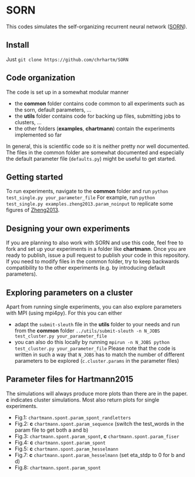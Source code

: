 # SORN

This codes simulates the self-organizing recurrent neural network ([SORN](http://dx.doi.org/10.3389/neuro.10.023.2009)).

## Install
Just `git clone https://github.com/chrhartm/SORN` 

## Code organization
The code is set up in a somewhat modular manner
* the **common** folder contains code common to all experiments such as the sorn, default parameters, ...
* the **utils** folder contains code for backing up files, submitting jobs to clusters, ...
* the other folders (**examples**, **chartmann**) contain the experiments implemented so far

In general, this is scientific code so it is neither pretty nor well documented. The files in the common folder are somewhat documented and especially the default parameter file (`defaults.py`) might be useful to get started.

## Getting started
To run experiments, navigate to the **common** folder and run `python test_single.py your_parameter_file`
For example, run `python test_single.py examples.zheng2013.param_noinput` to replicate some figures of [Zheng2013](http://dx.doi.org/10.1371/journal.pcbi.1002848).

## Designing your own experiments
If you are planning to also work with SORN and use this code, feel free to fork and set up your experiments in a folder like **chartmann**. Once you are ready to publish, issue a pull request to publish your code in this repository. If you need to modify files in the common folder, try to keep backwards compatibility to the other experiments (e.g. by introducing default parameters).

## Exploring parameters on a cluster
Apart from running single experiments, you can also explore parameters with MPI (using mpi4py). For this you can either
* adapt the `submit-sleuth` file in the **utils** folder to your needs and run from the **common** folder `../utils/submit-sleuth -n N_JOBS test_cluster.py your_parameter_file`
* you can also do this locally by running `mpirun -n N_JOBS python test_cluster.py your_parameter_file`
Please note that the code is written in such a way that `N_JOBS` has to match the number of different parameters to be explored (`c.cluster.params` in the parameter files)

## Parameter files for Hartmann2015
The simulations will always produce more plots than there are in the paper.
**c** indicates cluster simulations. Most also return plots for single experiments.
* Fig.1: `chartmann.spont.param_spont_randletters`
* Fig.2: **c** `chartmann.spont.param_sequence` (switch the test_words in the param file to get both a and b)
* Fig.3: `chartmann.spont.param_spont`, **c** `chartmann.spont.param_fiser`
* Fig.4: **c** `chartmann.spont.param_spont`
* Fig.5: **c** `chartmann.spont.param_hesselmann`
* Fig.7: **c** `chartmann.spont.param_hesselmann` (set eta_stdp to 0 for b and d)
* Fig.8: `chartmann.spont.param_spont`


